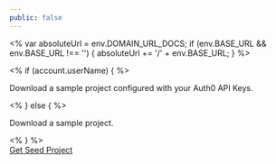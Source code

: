 ```yaml
---
public: false
---
```


<%
  var absoluteUrl = env.DOMAIN_URL_DOCS;
  if (env.BASE_URL && env.BASE_URL !== '') {
    absoluteUrl += '/' + env.BASE_URL;
  }
%>


<div id="package" class="package">
  <div class="row">
    <div class="info">
      <i class="icon-budicon-715"></i>
    <% if (account.userName) { %>
      <p class="configured">Download a sample project configured with your Auth0 API Keys.</p>
    <% } else { %>
      <p>Download a sample project.</p>
    <% } %>
    </div>
    <div class="button-area">
      <a href="${env.DOMAIN_URL_DOCS}/${pkgRepo}/${pkgBranch}/create-package?path=${pkgPath}&filePath=${pkgFilePath}&type=${pkgType}" class="btn btn-sm btn-success" rel="nofollow">Get Seed Project</a>
    </div>
  </div>
</div>
